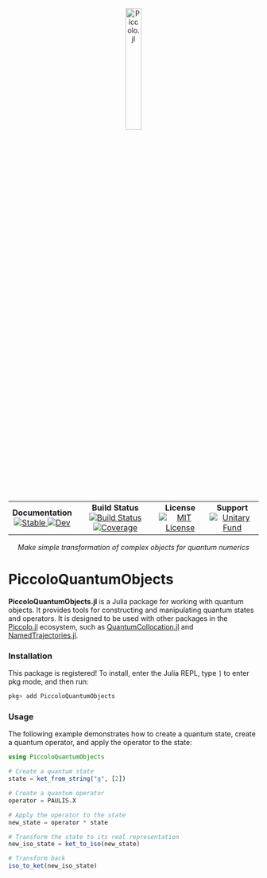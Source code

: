 <!--```@raw html-->
<div align="center">
  <a href="https://github.com/harmoniqs/Piccolo.jl">
    <img src="assets/logo.svg" alt="Piccolo.jl" width="25%"/>
  </a> 
</div>

<div align="center">
  <table>
    <tr>
      <td align="center">
        <b>Documentation</b>
        <br>
        <a href="https://harmoniqs.github.io/PiccoloQuantumObjects.jl/stable/">
          <img src="https://img.shields.io/badge/docs-stable-blue.svg" alt="Stable"/>
        </a>
        <a href="https://harmoniqs.github.io/PiccoloQuantumObjects.jl/dev/">
          <img src="https://img.shields.io/badge/docs-dev-blue.svg" alt="Dev"/>
        </a>
      </td>
      <td align="center">
        <b>Build Status</b>
        <br>
        <a href="https://github.com/harmoniqs/PiccoloQuantumObjects.jl/actions/workflows/CI.yml?query=branch%3Amain">
          <img src="https://github.com/harmoniqs/PiccoloQuantumObjects.jl/actions/workflows/CI.yml/badge.svg?branch=main" alt="Build Status"/>
        </a>
        <a href="https://codecov.io/gh/harmoniqs/PiccoloQuantumObjects.jl">
          <img src="https://codecov.io/gh/harmoniqs/PiccoloQuantumObjects.jl/branch/main/graph/badge.svg" alt="Coverage"/>
        </a>
      </td>
      <td align="center">
        <b>License</b>
        <br>
        <a href="https://opensource.org/licenses/MIT">
          <img src="https://img.shields.io/badge/License-MIT-yellow.svg" alt="MIT License"/>
        </a>
      </td>
      <td align="center">
        <b>Support</b>
        <br>
        <a href="https://unitary.fund">
          <img src="https://img.shields.io/badge/Supported%20By-Unitary%20Fund-FFFF00.svg" alt="Unitary Fund"/>
        </a>
      </td>
    </tr>
  </table>
</div>

<div align="center">
<i> Make simple transformation of complex objects for quantum numerics </i>
<br>

</div>
<!--```-->

# PiccoloQuantumObjects

**PiccoloQuantumObjects.jl** is a Julia package for working with quantum objects. It provides tools for constructing and manipulating quantum states and operators. It is designed to be used with other packages in the [Piccolo.jl](https://github.com/harmoniqs/Piccolo.jl) ecosystem, such as [QuantumCollocation.jl](https://github.com/harmoniqs/QuantumCollocation.jl) and [NamedTrajectories.jl](https://github.com/harmoniqs/NamedTrajectories.jl).

### Installation

This package is registered! To install, enter the Julia REPL, type `]` to enter pkg mode, and then run:
```julia
pkg> add PiccoloQuantumObjects
```

### Usage

The following example demonstrates how to create a quantum state, create a quantum operator, and apply the operator to the state:

```Julia
using PiccoloQuantumObjects

# Create a quantum state
state = ket_from_string("g", [2])

# Create a quantum operator
operator = PAULIS.X

# Apply the operator to the state
new_state = operator * state

# Transform the state to its real representation
new_iso_state = ket_to_iso(new_state)

# Transform back
iso_to_ket(new_iso_state)
```
